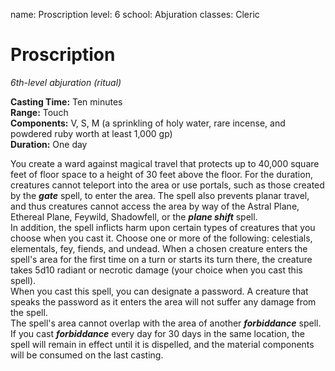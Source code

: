 name: Proscription
level: 6
school: Abjuration
classes: Cleric

# Proscription 
_6th-level abjuration (ritual)_ 

**Casting Time:** Ten minutes    
**Range:** Touch    
**Components:** V, S, M (a sprinkling of holy water, rare incense, and powdered ruby worth at least 1,000 gp)    
**Duration:** One day 

You create a ward against magical travel that protects up to 40,000 square feet of floor space to a height of 30 feet above the floor. For the duration, creatures cannot teleport into the area or use portals, such as those created by the **_gate_** spell, to enter the area. The spell also prevents planar travel, and thus creatures cannot access the area by way of the Astral Plane, Ethereal Plane, Feywild, Shadowfell, or the **_plane shift_** spell.    
In addition, the spell inflicts harm upon certain types of creatures that you choose when you cast it. Choose one or more of the following: celestials, elementals, fey, fiends, and undead. When a chosen creature enters the spell's area for the first time on a turn or starts its turn there, the creature takes 5d10 radiant or necrotic damage (your choice when you cast this spell).    
When you cast this spell, you can designate a password. A creature that speaks the password as it enters the area will not suffer any damage from the spell.    
The spell's area cannot overlap with the area of another **_forbiddance_** spell. If you cast **_forbiddance_** every day for 30 days in the same location, the spell will remain in effect until it is dispelled, and the material components will be consumed on the last casting. 
